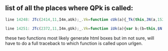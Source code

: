 ## list of all the places where QPk is called:
```js
line 14248: JTc(2414,11,I4m,aUk);_.Vk=function cUk(a){_Tk(this,JN(a,152))};_.Uk=function bUk(a){y5k();Vve(a)};var Myc=Uwd(FSn,'Methods/38',2414);function dUk(a,b){var c;c=QPk('id',b);a.a.Vk(c)}

line 14251: JTc(2372,11,I4m,gUk);_.Vk=function iUk(a){var b;(b=this,$N(a),b).a.qj((Uvd(),true))};_.Uk=function hUk(a){this.a.qj((Uvd(),false))};var bzc=Uwd(FSn,'Methods/4',2372);function jUk(a,b){var c;c=QPk('e',b);a.a.Vk(c)}
```

these two functions most likely generate html boxes but im not sure, will have to do a full traceback to which function is called upon urlgen.
